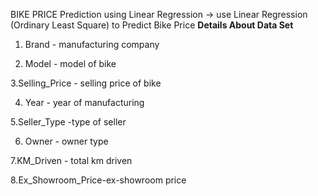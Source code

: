 BIKE PRICE Prediction using Linear Regression
-> use Linear Regression (Ordinary Least Square) to Predict Bike Price
**Details About Data Set**

1. Brand - manufacturing company

2. Model - model of bike

3.Selling_Price - selling price of bike

4. Year - year of manufacturing

5.Seller_Type -type of seller

6. Owner - owner type

7.KM_Driven - total km driven

8.Ex_Showroom_Price-ex-showroom price

